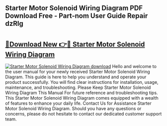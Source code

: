 ## Starter Motor Solenoid Wiring Diagram PDF Download Free - Part-nom User Guide Repair dzRlg

# <h2><a href="http://dfunuui.blite.top/?on=Starter+Motor+Solenoid+Wiring+Diagram">🔗Download New 👉🔴 Starter Motor Solenoid Wiring Diagram</a></h2>

[![Starter Motor Solenoid Wiring Diagram download](https://i.imgur.com/lujVjoI.png)](http://dfunuui.blite.top/?on=Starter+Motor+Solenoid+Wiring+Diagram)
Hello and welcome to the user manual for your newly received Starter Motor Solenoid Wiring Diagram. This guide is here to help you understand and operate your product successfully. You will find clear instructions for installation, usage, maintenance, and troubleshooting. Please Keep Starter Motor Solenoid Wiring Diagram This Manual For future reference and troubleshooting tips. This Starter Motor Solenoid Wiring Diagram comes equipped with a wealth of features to enhance your daily life. Contact Us for Assistance Starter Motor Solenoid Wiring Diagram. Should you have any questions or concerns, please do not hesitate to contact our dedicated customer support team.
